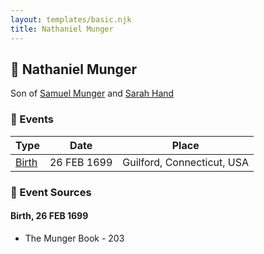 ```yaml
---
layout: templates/basic.njk
title: Nathaniel Munger
---
```

## 🔵 Nathaniel Munger

Son of [Samuel Munger](/people/5/57362828) and [Sarah Hand](/people/7/75255100)

### 📆 Events

Type | Date | Place
------ | ------ | ------
[Birth](#event-0) | 26 FEB 1699 | Guilford, Connecticut, USA

### 📰 Event Sources

#### <a id="event-0"></a> Birth, 26 FEB 1699
* The Munger Book  - 203